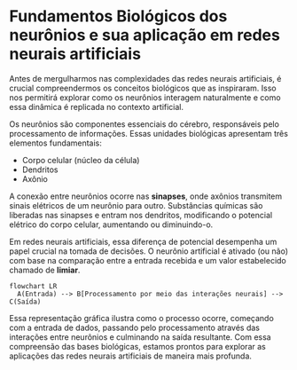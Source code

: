 # Fundamentos Biológicos dos neurônios e sua aplicação em redes neurais artificiais

Antes de mergulharmos nas complexidades das redes neurais artificiais, é crucial compreendermos os conceitos biológicos que as inspiraram. Isso nos permitirá explorar como os neurônios interagem naturalmente e como essa dinâmica é replicada no contexto artificial.

Os neurônios são componentes essenciais do cérebro, responsáveis pelo processamento de informações. Essas unidades biológicas apresentam três elementos fundamentais:

- Corpo celular (núcleo da célula)
- Dendritos
- Axônio

A conexão entre neurônios ocorre nas **sinapses**, onde axônios transmitem sinais elétricos de um neurônio para outro. Substâncias químicas são liberadas nas sinapses e entram nos dendritos, modificando o potencial elétrico do corpo celular, aumentando ou diminuindo-o.

Em redes neurais artificiais, essa diferença de potencial desempenha um papel crucial na tomada de decisões. O neurônio artificial é ativado (ou não) com base na comparação entre a entrada recebida e um valor estabelecido chamado de **limiar**.

```mermaid
flowchart LR
  A(Entrada) --> B[Processamento por meio das interações neurais] --> C(Saída)
```

Essa representação gráfica ilustra como o processo ocorre, começando com a entrada de dados, passando pelo processamento através das interações entre neurônios e culminando na saída resultante. Com essa compreensão das bases biológicas, estamos prontos para explorar as aplicações das redes neurais artificiais de maneira mais profunda.
